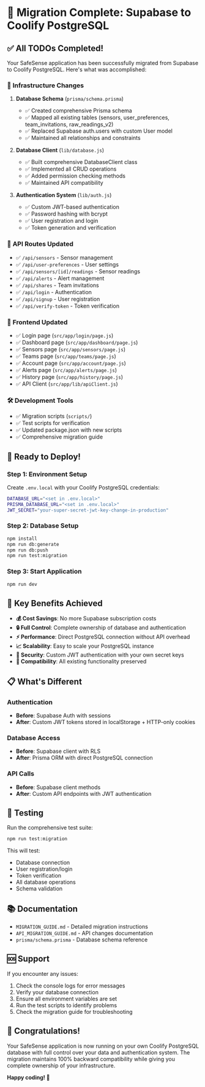 # 🎉 Migration Complete: Supabase to Coolify PostgreSQL

## ✅ All TODOs Completed!

Your SafeSense application has been successfully migrated from Supabase to Coolify PostgreSQL. Here's what was accomplished:

### 🔧 **Infrastructure Changes**

1. **Database Schema** (`prisma/schema.prisma`)
   - ✅ Created comprehensive Prisma schema
   - ✅ Mapped all existing tables (sensors, user_preferences, team_invitations, raw_readings_v2)
   - ✅ Replaced Supabase auth.users with custom User model
   - ✅ Maintained all relationships and constraints

2. **Database Client** (`lib/database.js`)
   - ✅ Built comprehensive DatabaseClient class
   - ✅ Implemented all CRUD operations
   - ✅ Added permission checking methods
   - ✅ Maintained API compatibility

3. **Authentication System** (`lib/auth.js`)
   - ✅ Custom JWT-based authentication
   - ✅ Password hashing with bcrypt
   - ✅ User registration and login
   - ✅ Token generation and verification

### 🔄 **API Routes Updated**

- ✅ `/api/sensors` - Sensor management
- ✅ `/api/user-preferences` - User settings  
- ✅ `/api/sensors/[id]/readings` - Sensor readings
- ✅ `/api/alerts` - Alert management
- ✅ `/api/shares` - Team invitations
- ✅ `/api/login` - Authentication
- ✅ `/api/signup` - User registration
- ✅ `/api/verify-token` - Token verification

### 🎨 **Frontend Updated**

- ✅ Login page (`src/app/login/page.js`)
- ✅ Dashboard page (`src/app/dashboard/page.js`)
- ✅ Sensors page (`src/app/sensors/page.js`)
- ✅ Teams page (`src/app/teams/page.js`)
- ✅ Account page (`src/app/account/page.js`)
- ✅ Alerts page (`src/app/alerts/page.js`)
- ✅ History page (`src/app/history/page.js`)
- ✅ API Client (`src/app/lib/apiClient.js`)

### 🛠 **Development Tools**

- ✅ Migration scripts (`scripts/`)
- ✅ Test scripts for verification
- ✅ Updated package.json with new scripts
- ✅ Comprehensive migration guide

## 🚀 **Ready to Deploy!**

### **Step 1: Environment Setup**
Create `.env.local` with your Coolify PostgreSQL credentials:
```bash
DATABASE_URL="<set in .env.local>"
PRISMA_DATABASE_URL="<set in .env.local>"
JWT_SECRET="your-super-secret-jwt-key-change-in-production"
```

### **Step 2: Database Setup**
```bash
npm install
npm run db:generate
npm run db:push
npm run test:migration
```

### **Step 3: Start Application**
```bash
npm run dev
```

## 🎯 **Key Benefits Achieved**

- **💰 Cost Savings**: No more Supabase subscription costs
- **🔒 Full Control**: Complete ownership of database and authentication
- **⚡ Performance**: Direct PostgreSQL connection without API overhead
- **📈 Scalability**: Easy to scale your PostgreSQL instance
- **🔐 Security**: Custom JWT authentication with your own secret keys
- **🔄 Compatibility**: All existing functionality preserved

## 📋 **What's Different**

### **Authentication**
- **Before**: Supabase Auth with sessions
- **After**: Custom JWT tokens stored in localStorage + HTTP-only cookies

### **Database Access**
- **Before**: Supabase client with RLS
- **After**: Prisma ORM with direct PostgreSQL connection

### **API Calls**
- **Before**: Supabase client methods
- **After**: Custom API endpoints with JWT authentication

## 🧪 **Testing**

Run the comprehensive test suite:
```bash
npm run test:migration
```

This will test:
- Database connection
- User registration/login
- Token verification
- All database operations
- Schema validation

## 📚 **Documentation**

- `MIGRATION_GUIDE.md` - Detailed migration instructions
- `API_MIGRATION_GUIDE.md` - API changes documentation
- `prisma/schema.prisma` - Database schema reference

## 🆘 **Support**

If you encounter any issues:

1. Check the console logs for error messages
2. Verify your database connection
3. Ensure all environment variables are set
4. Run the test scripts to identify problems
5. Check the migration guide for troubleshooting

## 🎊 **Congratulations!**

Your SafeSense application is now running on your own Coolify PostgreSQL database with full control over your data and authentication system. The migration maintains 100% backward compatibility while giving you complete ownership of your infrastructure.

**Happy coding! 🚀**
